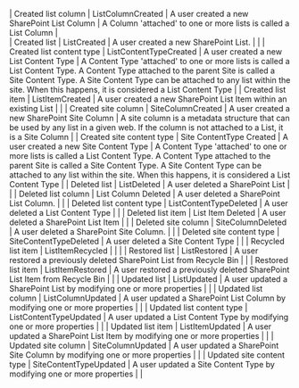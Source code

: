| Created list column       | ListColumnCreated        | A user created a new SharePoint List Column                                 | A Column 'attached' to one or more lists is called a List Column    |                                          
| Created list              | ListCreated              | A user created a new SharePoint List.                                       |                                                                                                                                                                                                                                                                                  |
| Created list content type | ListContentTypeCreated   | A user created a new List Content Type                                      | A Content Type 'attached' to one or more lists is called a List Content Type. A Content Type attached to the parent Site is called a Site Content Type. A Site Content Type can be attached to any list within the site. When this happens, it is considered a List Content Type |
| Created list item         | ListItemCreated          | A user created a new SharePoint List Item within an existing List           |                                                                                                                                                                                                                                                                                  |
| Created site column       | SiteColumnCreated        | A user created a new SharePoint Site Column                                 | A site column is a metadata structure that can be used by any list in a given web. If the column is not attached to a List, it is a Site Column                                                                                                                                  |
| Created site content type | Site ContentType Created | A user created a new Site Content Type                                      | A Content Type 'attached' to one or more lists is called a List Content Type. A Content Type attached to the parent Site is called a Site Content Type. A Site Content Type can be attached to any list within the site. When this happens, it is considered a List Content Type |
| Deleted list              | ListDeleted              | A user deleted a SharePoint List                                            |                                                                                                                                                                                                                                                                                  |
| Deleted list column       | List Column Deleted      | A user deleted a SharePoint List Column.                                    |                                                                                                                                                                                                                                                                                  |
| Deleted list content type | ListContentTypeDeleted   | A user deleted a List Content Type                                          |                                                                                                                                                                                                                                                                                  |
| Deleted list item         | List Item Deleted        | A user deleted a SharePoint List Item                                       |                                                                                                                                                                                                                                                                                  |
| Deleted site column       | SiteColumnDeleted        | A user deleted a SharePoint Site Column.                                    |                                                                                                                                                                                                                                                                                  |
| Deleted site content type | SiteContentTypeDeleted   | A user deleted a Site Content Type                                          |                                                                                                                                                                                                                                                                                  |
| Recycled list item        | ListItemRecycled         |                                                                             |                                                                                                                                                                                                                                                                                  |
| Restored list             | ListRestored             | A user restored a previously deleted SharePoint List from Recycle Bin       |                                                                                                                                                                                                                                                                                  |
| Restored list item        | ListItemRestored         | A user restored a previously deleted SharePoint List Item from Recycle Bin  |                                                                                                                                                                                                                                                                                  |
| Updated list              | ListUpdated              | A user updated a SharePoint List by modifying one or more properties        |                                                                                                                                                                                                                                                                                  |
| Updated list column       | ListColumnUpdated        | A user updated a SharePoint List Column by modifying one or more properties |                                                                                                                                                                                                                                                                                  |
| Updated list content type | ListContentTypeUpdated   | A user updated a List Content Type by modifying one or more properties      |                                                                                                                                                                                                                                                                                  |
| Updated list item         | ListItemUpdated          | A user updated a SharePoint List Item by modifying one or more properties   |                                                                                                                                                                                                                                                                                  |
| Updated site column       | SiteColumnUpdated        | A user updated a SharePoint Site Column by modifying one or more properties |                                                                                                                                                                                                                                                                                  |
| Updated site content type | SiteContentTypeUpdated   | A user updated a Site Content Type by modifying one or more properties      |                                                                                                                                                                                                                                                                                  |
